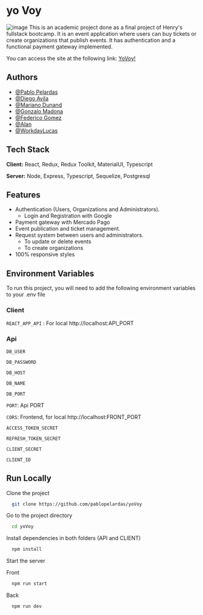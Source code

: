 # yo Voy
![image](https://user-images.githubusercontent.com/31576799/177210973-fb1a7e66-ef5f-4850-a4a8-1afd1b3e4a7a.png)
This is an academic project done as a final project of Henry's fullstack bootcamp. It is an event application where users can buy tickets or create organizations that publish events. It has authentication and a functional payment gateway implemented.

You can access the site at the following link: [YoVoy!](https://yovoy-frontend.herokuapp.com/)


## Authors

- [@Pablo Pelardas](https://github.com/pablopelardas)
- [@Diego Avila](https://github.com/Diego-Avila-Acosta)
- [@Mariano Dunand](https://github.com/Elevattd)
- [@Gonzalo Madona](https://github.com/FireDash22)
- [@Federico Gomez](https://github.com/FmtGomez)
- [@Alan](https://github.com/shekingw)
- [@WorkdayLucas](https://github.com/WorkdayLucas)

## Tech Stack

**Client:** React, Redux, Redux Toolkit, MaterialUI, Typescript

**Server:** Node, Express, Typescript, Sequelize, Postgresql


## Features

- Authentication (Users, Organizations and Administrators).
     - Login and Registration with Google
- Payment gateway with Mercado Pago
- Event publication and ticket management.
- Request system between users and administrators.
     - To update or delete events
     - To create organizations
- 100% responsive styles


## Environment Variables

To run this project, you will need to add the following environment variables to your .env file

### Client

`REACT_APP_API` : For local http://localhost:API_PORT

### Api

`DB_USER`

`DB_PASSWORD`

`DB_HOST`

`DB_NAME`

`DB_PORT`

`PORT`: Api PORT

`CORS`: Frontend, for local http://localhost:FRONT_PORT

`ACCESS_TOKEN_SECRET`

`REFRESH_TOKEN_SECRET`

`CLIENT_SECRET`

`CLIENT_ID`


## Run Locally

Clone the project

```bash
  git clone https://github.com/pablopelardas/yoVoy
```

Go to the project directory

```bash
  cd yoVoy
```

Install dependencies in both folders (API and CLIENT)

```bash
  npm install
```

Start the server

Front
```bash
  npm run start
```
Back
```bash
  npm run dev
```
